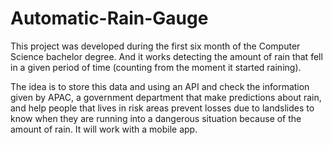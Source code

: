 # Automatic-Rain-Gauge
This project was developed during the first six month of the Computer Science bachelor degree. And it works detecting the amount of rain that fell in a given period of time (counting from the moment it started raining).

The idea is to store this data and using an API and check the information given by APAC, a government department that make predictions about rain, and help people that lives in risk areas prevent losses due to landslides to know when they are running into a dangerous situation because of the amount of rain. It will work with a mobile app.

